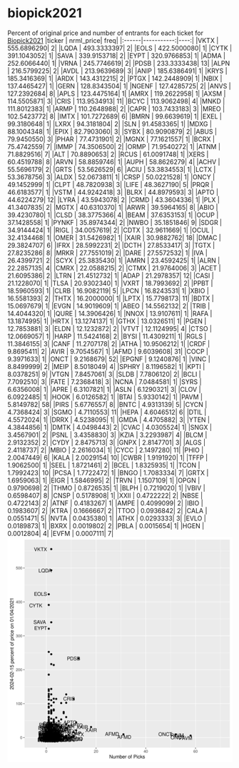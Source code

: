 # biopick2021
Percent of original price and number of entrants for each ticket for [Biopick2021](https://twitter.com/hashtag/Biopick2021)
|ticker |  nrml_price| freq|
|:------|-----------:|----:|
|VKTX   | 555.6896290|    2|
|LQDA   | 493.3333397|    2|
|EOLS   | 422.5000080|    1|
|CYTK   | 391.1043052|    1|
|SAVA   | 339.9153718|    2|
|EYPT   | 320.9766853|    1|
|ADMA   | 252.6066440|    1|
|VRNA   | 245.7746619|    2|
|PDSB   | 233.3333438|   13|
|ALPN   | 216.5799225|    2|
|AVDL   | 213.9639689|    3|
|ANIP   | 185.6386491|    1|
|KRYS   | 185.3416369|    1|
|ARDX   | 143.4312215|    2|
|PTGX   | 142.2448909|    1|
|NBIX   | 137.4465427|    1|
|GERN   | 128.8343504|    1|
|NGENF  | 127.4285725|    2|
|ANVS   | 127.2392684|    8|
|APLS   | 123.4475164|    1|
|AMRX   | 119.2622958|    1|
|AXSM   | 114.5505871|    3|
|CRIS   | 113.9534913|   11|
|BCYC   | 113.9062498|    4|
|MNKD   | 111.8012383|    1|
|ARMP   | 110.2648988|    2|
|CAPR   | 103.7433183|    3|
|MREO   | 102.5423772|    8|
|IMTX   | 101.7272689|    6|
|BMRN   |  99.6639619|    1|
|EXEL   |  99.3180648|    1|
|LXRX   |  94.3181804|    2|
|SLN    |  91.4583365|    1|
|MDXG   |  88.1004348|    1|
|EPIX   |  82.7903060|    3|
|SYBX   |  80.9090879|    2|
|ABUS   |  79.9450550|    3|
|PHAR   |  77.4731901|    2|
|MGNX   |  77.1621557|    1|
|BCRX   |  75.4742559|    7|
|IMMP   |  74.3506500|    2|
|ORMP   |  71.9540272|    1|
|ATNM   |  71.8829516|    7|
|ALT    |  70.8890653|    2|
|RCUS   |  61.0091748|    1|
|XERS   |  60.4519788|    8|
|ARVN   |  58.8859746|    1|
|AUPH   |  58.8626279|    4|
|ACHV   |  55.5696179|    2|
|GRTS   |  53.5626529|    6|
|ACIU   |  53.3834553|    1|
|LCTX   |  53.3678756|    3|
|ALDX   |  52.0673811|    1|
|CRSP   |  50.0221528|    1|
|ONCY   |  49.1452999|    1|
|CLPT   |  48.7820938|    3|
|LIFE   |  48.3627190|    5|
|PRQR   |  46.6183577|    1|
|VSTM   |  44.9242418|    3|
|BLRX   |  44.8979593|    3|
|APTO   |  44.6224279|   12|
|LYRA   |  43.5943078|    2|
|CRMD   |  43.3604336|    1|
|PLX    |  41.3407835|    2|
|MGTX   |  40.6310370|    1|
|ARWR   |  39.5964165|    8|
|ABIO   |  39.4230780|    1|
|CLSD   |  38.3775366|    4|
|BEAM   |  37.6353153|    1|
|OCUP   |  37.1428558|    1|
|PYNKF  |  35.8974344|    2|
|NWBO   |  35.1851846|    9|
|SDGR   |  34.9144424|    1|
|RIGL   |  34.0057619|    2|
|CDTX   |  32.9611669|    1|
|OCUL   |  32.4134468|    1|
|OMER   |  31.5426982|    1|
|XAIR   |  30.9882762|   18|
|DMAC   |  29.3824707|    6|
|IFRX   |  28.5992231|    2|
|DCTH   |  27.8533417|    3|
|TGTX   |  27.8235286|    8|
|MRKR   |  27.7551019|    2|
|DARE   |  27.5572532|    1|
|IVA    |  26.4399721|    2|
|SCYX   |  25.3835430|    1|
|AMRN   |  23.4592425|    1|
|ALRN   |  22.2857135|    4|
|CMRX   |  22.0588215|    2|
|CTMX   |  21.9764006|    3|
|ACET   |  21.6095386|    2|
|LTRN   |  21.4512732|    1|
|ADAP   |  21.2978357|   12|
|CASI   |  21.1228070|    1|
|TLSA   |  20.9302340|    1|
|VXRT   |  18.7993692|    2|
|PPBT   |  18.5960593|    1|
|CLRB   |  16.9082119|    5|
|LPCN   |  16.8243531|    1|
|XBIO   |  16.5581393|    2|
|THTX   |  16.2000000|    1|
|LPTX   |  15.7798173|   11|
|BDTX   |  15.0697679|    1|
|EVGN   |  14.9019609|    1|
|ABEO   |  14.5562132|    2|
|TRIB   |  14.4044320|    1|
|QURE   |  14.3906426|    1|
|NNOX   |  13.9107611|    1|
|RAFA   |  13.1874995|    1|
|HRTX   |  13.1274137|    1|
|GTHX   |  13.0326511|    1|
|PGEN   |  12.7853881|    3|
|ELDN   |  12.1232872|    2|
|VTVT   |  12.1124995|    4|
|CTSO   |  12.0669057|    1|
|HARP   |  11.5424168|    2|
|BYSI   |  11.4309211|    1|
|RGLS   |  11.3846155|    3|
|CANF   |  11.2707178|    2|
|ATHA   |  10.9506212|    1|
|CRDF   |   9.8695411|    2|
|AVIR   |   9.7054567|    1|
|AFMD   |   9.6039608|   31|
|COCP   |   9.3971633|    1|
|ONCT   |   9.2168679|   52|
|EPGNF  |   9.1240876|    1|
|VINC   |   8.8499999|    2|
|MEIP   |   8.5018049|    4|
|SPHRY  |   8.1196582|    1|
|KPTI   |   8.0378251|    9|
|VTGN   |   7.8457061|    3|
|SLDB   |   7.7806120|    2|
|BCLI   |   7.7092510|    3|
|FATE   |   7.2368418|    3|
|NCNA   |   7.0484581|    1|
|SYRS   |   6.6356008|    1|
|APRE   |   6.3107821|    1|
|ASLN   |   6.1290321|    3|
|CLOV   |   6.0922485|    1|
|HOOK   |   6.0126582|    1|
|BTAI   |   5.9330142|    1|
|PAVM   |   5.8149782|   58|
|PIRS   |   5.6776557|    8|
|BNTC   |   4.9313139|    5|
|CYCN   |   4.7368424|    3|
|SGMO   |   4.7110553|   11|
|HEPA   |   4.6046512|    6|
|DTIL   |   4.5572024|    1|
|DRRX   |   4.5238095|    1|
|GMDA   |   4.4705882|    3|
|YTEN   |   4.3844856|    1|
|DMTK   |   4.0498443|    2|
|CVAC   |   4.0305524|    1|
|SNGX   |   3.4567901|    2|
|PSNL   |   3.4358830|    3|
|KZIA   |   3.2293987|    4|
|BLCM   |   2.9132352|    2|
|CYDY   |   2.8475713|    3|
|GNPX   |   2.8147701|    3|
|ALGS   |   2.4118737|    2|
|MBIO   |   2.2616034|    1|
|CYCC   |   2.1497280|   11|
|PHIO   |   2.0047449|    6|
|KALA   |   2.0029154|   10|
|CWBR   |   1.9191920|    1|
|TFFP   |   1.9062500|    1|
|SEEL   |   1.8721461|    2|
|BCEL   |   1.8325935|    1|
|TCON   |   1.7992423|   10|
|PCSA   |   1.7722472|    1|
|BNGO   |   1.7083334|    7|
|GRTX   |   1.6959063|    1|
|EIGR   |   1.5846995|    2|
|TRVN   |   1.1507109|    1|
|OPGN   |   0.9790698|    2|
|THMO   |   0.8726535|    1|
|BLPH   |   0.7219020|    1|
|VBIV   |   0.6598407|    8|
|CNSP   |   0.5178908|    1|
|XXII   |   0.4722222|    2|
|NBSE   |   0.4722143|    2|
|ATNF   |   0.4183267|    1|
|AMPE   |   0.4099099|    2|
|IBIO   |   0.1983607|    2|
|KTRA   |   0.1666667|    2|
|TTOO   |   0.0936842|    2|
|CALA   |   0.0551471|    5|
|NVTA   |   0.0435380|    1|
|ATHX   |   0.0293333|    3|
|EVLO   |   0.0189873|    1|
|BXRX   |   0.0019802|    2|
|PBLA   |   0.0015654|    1|
|HGEN   |   0.0012804|    4|
|EVFM   |   0.0007111|    7|
![retvspicks](biopicks.png?raw=true)
